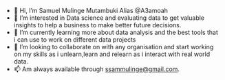 - 👋 Hi, I’m Samuel Mulinge Mutambuki Alias @A3amoah
- 👀 I’m interested in Data science and evaluating data to get valuable insights to help a business to make better future decisions.
- 🌱 I’m currently learning more about data analysis and the best tools that i can use to work on different data projects
- 💞️ I’m looking to collaborate on with any organisation and start working on my skills as i unlearn,learn and relearn as i interact with real world data.
- 📫 Am always available through ssammulinge@gmail.com.

<!---
A3amoah/A3amoah is a ✨ special ✨ repository because its `README.md` (this file) appears on your GitHub profile.
You can click the Preview link to take a look at your changes.
--->
